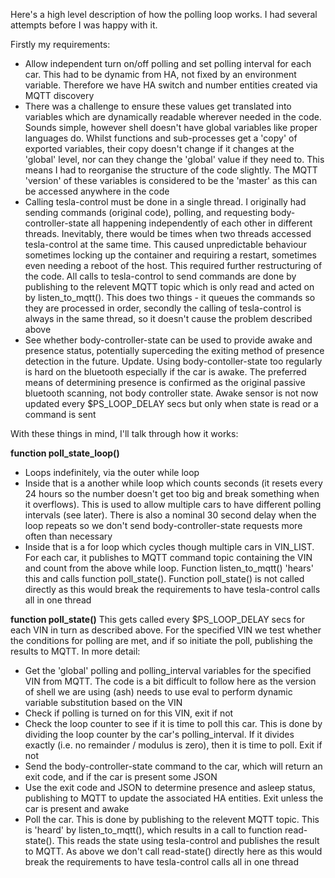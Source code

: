 Here's a high level description of how the polling loop works. I had several attempts before I was happy with it. 

Firstly my requirements: 
 - Allow independent turn on/off polling and set polling interval for each car. This had to be dynamic from HA, not fixed by an environment variable. Therefore we have HA switch and number entities created via MQTT discovery
 - There was a challenge to ensure these values get translated into variables which are dynamically readable wherever needed in the code. Sounds simple, however shell doesn't have global variables like proper languages do. Whilst functions and sub-processes get a 'copy' of exported variables, their copy doesn't change if it changes at the 'global' level, nor can they change the 'global' value if they need to. This means I had to reorganise the structure of the code slightly. The MQTT 'version' of these variables is considered to be the 'master' as this can be accessed anywhere in the code
 - Calling tesla-control must be done in a single thread. I originally had sending commands (original code), polling, and requesting body-controller-state all happening independently of each other in different threads. Inevitably, there would be times when two threads accessed tesla-control at the same time. This caused unpredictable behaviour sometimes locking up the container and requiring a restart, sometimes even needing a reboot of the host. This required further restructuring of the code. All calls to tesla-control to send commands are done by publishing to the relevent MQTT topic which is only read and acted on by listen_to_mqtt(). This does two things - it queues the commands so they are processed in order, secondly the calling of tesla-control is always in the same thread, so it doesn't cause the problem described above
 - See whether body-controller-state can be used to provide awake and presence status, potentially superceding the exiting method of presence detection in the future. Update. Using body-contoller-state too regularly is hard on the bluetooth especially if the car is awake. The preferred means of determining presence is confirmed as the original passive bluetooth scanning, not body controller state. Awake sensor is not now updated every $PS_LOOP_DELAY secs but only when state is read or a command is sent

With these things in mind, I'll talk through how it works:

**function poll_state_loop()** 
 - Loops indefinitely, via the outer while loop
 - Inside that is a another while loop which counts seconds (it resets every 24 hours so the number doesn't get too big and break something when it overflows). This is used to allow multiple cars to have different polling intervals (see later). There is also a nominal 30 second delay when the loop repeats so we don't send body-controller-state requests more often than necessary
 - Inside that is a for loop which cycles though multiple cars in VIN_LIST. For each car, it publishes to MQTT command topic containing the VIN and count from the above while loop.  Function listen_to_mqtt() 'hears' this and calls function poll_state(). Function poll_state() is not called directly as this would break the requirements to have tesla-control calls all in one thread

**function poll_state()**
This gets called every $PS_LOOP_DELAY secs for each VIN in turn as described above. For the specified VIN we test whether the conditions for polling are met, and if so initiate the poll, publishing the results to MQTT. In more detail:
 - Get the 'global' polling and polling_interval variables for the specified VIN from MQTT. The code is a bit difficult to follow here as the version of shell we are using (ash) needs to use eval to perform dynamic variable substitution based on the VIN
 - Check if polling is turned on for this VIN, exit if not
 - Check the loop counter to see if it is time to poll this car. This is done by dividing the loop counter by the car's polling_interval. If it divides exactly (i.e. no remainder / modulus is zero), then it is time to poll. Exit if not
 - Send the body-controller-state command to the car, which will return an exit code, and if the car is present some JSON
 - Use the exit code and JSON to determine presence and asleep status, publishing to MQTT to update the associated HA entities. Exit unless the car is present and awake
 - Poll the car. This is done by publishing to the relevent MQTT topic. This is 'heard' by listen_to_mqtt(), which results in a call to function read-state(). This reads the state using tesla-control and publishes the result to MQTT. As above we don't call read-state() directly here as this would break the requirements to have tesla-control calls all in one thread
